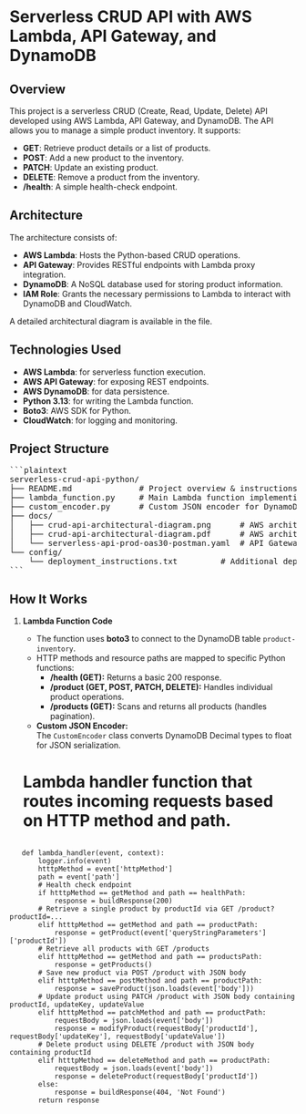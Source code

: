 # Serverless CRUD API with AWS Lambda, API Gateway, and DynamoDB

## Overview
This project is a serverless CRUD (Create, Read, Update, Delete) API developed using AWS Lambda, API Gateway, and DynamoDB. The API allows you to manage a simple product inventory. It supports:
- **GET**: Retrieve product details or a list of products.
- **POST**: Add a new product to the inventory.
- **PATCH**: Update an existing product.
- **DELETE**: Remove a product from the inventory.
- **/health**: A simple health-check endpoint.

## Architecture
The architecture consists of:
- **AWS Lambda**: Hosts the Python-based CRUD operations.
- **API Gateway**: Provides RESTful endpoints with Lambda proxy integration.
- **DynamoDB**: A NoSQL database used for storing product information.
- **IAM Role**: Grants the necessary permissions to Lambda to interact with DynamoDB and CloudWatch.

A detailed architectural diagram is available in the  file.

## Technologies Used
- **AWS Lambda**: for serverless function execution.
- **AWS API Gateway**: for exposing REST endpoints.
- **AWS DynamoDB**: for data persistence.
- **Python 3.13**: for writing the Lambda function.
- **Boto3**: AWS SDK for Python.
- **CloudWatch**: for logging and monitoring.


## Project Structure
<pre>
```plaintext
serverless-crud-api-python/
├── README.md              # Project overview & instructions
├── lambda_function.py     # Main Lambda function implementing CRUD operations
├── custom_encoder.py      # Custom JSON encoder for DynamoDB Decimal types
├── docs/
│   ├── crud-api-architectural-diagram.png      # AWS architecture diagram
│   ├── crud-api-architectural-diagram.pdf      # AWS architecture diagram
│   └── serverless-api-prod-oas30-postman.yaml  # API Gateway OpenAPI export
└── config/
    └── deployment_instructions.txt         # Additional deployment notes
```
</pre>



## How It Works
1. **Lambda Function Code**  
   - The function uses **boto3** to connect to the DynamoDB table `product-inventory`.  
   - HTTP methods and resource paths are mapped to specific Python functions:
      - **/health (GET):** Returns a basic 200 response.
      - **/product (GET, POST, PATCH, DELETE):** Handles individual product operations.
      - **/products (GET):** Scans and returns all products (handles pagination).
   - **Custom JSON Encoder:**  
     The `CustomEncoder` class converts DynamoDB Decimal types to float for JSON serialization.
   

   # Lambda handler function that routes incoming requests based on HTTP method and path.
   <pre>
```plaintext
   def lambda_handler(event, context):
       logger.info(event)
       htttpMethod = event['httpMethod']
       path = event['path']
       # Health check endpoint
       if htttpMethod == getMethod and path == healthPath:
           response = buildResponse(200)
       # Retrieve a single product by productId via GET /product?productId=...
       elif htttpMethod == getMethod and path == productPath:
           response = getProduct(event['queryStringParameters']['productId'])    
       # Retrieve all products with GET /products
       elif htttpMethod == getMethod and path == productsPath:
           response = getProducts()
       # Save new product via POST /product with JSON body
       elif htttpMethod == postMethod and path == productPath:
           response = saveProduct(json.loads(event['body'])) 
       # Update product using PATCH /product with JSON body containing productId, updateKey, updateValue
       elif htttpMethod == patchMethod and path == productPath:
           requestBody = json.loads(event['body'])
           response = modifyProduct(requestBody['productId'], requestBody['updateKey'], requestBody['updateValue']) 
       # Delete product using DELETE /product with JSON body containing productId
       elif htttpMethod == deleteMethod and path == productPath:
           requestBody = json.loads(event['body'])
           response = deleteProduct(requestBody['productId'])
       else:
           response = buildResponse(404, 'Not Found')
       return response
```
</pre>






